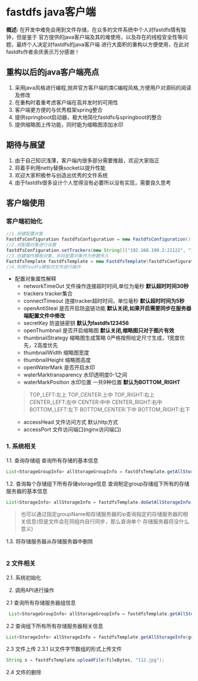 # fastdfs java客户端
**概述:** 在开发中难免会用到文件存储，在众多的文件系统中个人对fastdfs情有独钟，但是鉴于
官方提供的java客户端及其的难使用，以及存在的线程安全性等问题，最终个人决定对fastdfs的java客户端
进行大面积的重构以方便使用，在此对fastdfs作者余庆表示万分感谢！
## 重构以后的java客户端亮点
1. 采用java风格进行编程,抛弃官方客户端的类C编程风格,方便用户对源码的阅读及修改
2. 在重构时着重考虑客户端在高并发时的可用性
3. 客户端更方便的与优秀框架spring整合
4. 提供springboot启动器，极大地简化fastdfs与springboot的整合
5. 提供缩略图上传功能，同时能为缩略图添加水印
## 期待与展望
1. 由于自己知识浅薄，客户端内很多部分需要推敲，欢迎大家指正
2. 将着手利用netty替换socket以提升性能
3. 欢迎大家积极参与创造出优秀的文件系统
4. 由于fastdfs很多设计个人觉得没有必要所以没有实现，需要良久思考

## 客户端使用
### 客户端初始化
```java
//1.创建配置对象
FastdfsConfiguration fastdfsConfiguration = new FastdfsConfiguration();
//2.对配置对象进行设置
fastdfsConfiguration.setTrackers(new String[]{"192.168.199.2:22122", "192.168.199.3:22122"});
//3.创建操作模板对象，并将配置对象作为参数传入
FastdfsTemplate fastdfsTemplate = new FastdfsTemplate(fastdfsConfiguration);
//4.利用fasdfs模板对文件进行操作
```

+ 配置对象属性解释
  - networkTimeOut 文件操作连接超时时间,单位为毫秒  **默认超时时间30秒**
  - trackers tracker集合 
  - connectTimeout 连接tracker超时时间，单位毫秒 **默认超时时间为5秒**
  - openAntiSteal 是否开启防盗链功能 **默认关闭,如果开启需要同步在服务器端配置文件中修改**
  - secretKey 防盗链密钥  **默认为fastdfs123456**
  - openThumbnail 是否开启缩略图  **默认关闭,缩略图只对于图片有效**
  - thumbnailStrategy 缩略图生成策略 0严格按照给定尺寸生成，1宽度优先，2高度优先
  - thumbnailWidth 缩略图宽度
  - thumbnailHeight 缩略图高度
  - openWaterMark 是否开启水印
  - waterMarktransparency  水印透明度0-1之间
  - waterMarkPosition 水印位置 一共9种位置 **默认为BOTTOM_RIGHT**
  > TOP_LEFT:左上      TOP_CENTER:上中     TOP_RIGHT:右上
  > CENTER_LEFT:左中   CENTER:中中         CENTER_RIGHT:右中
  > BOTTOM_LEFT:左下   BOTTOM_CENTER:下中  BOTTOM_RIGHT:右下
  - accessHead 文件访问方式  默认http方式
  - accessPort 文件访问端口(nginx访问端口) 
  
### 1. 系统相关
1.1. 查询存储组
查询所有存储的基本信息
```java
List<StorageGroupInfo> allStorageGroupInfo = fastdfsTemplate.getAllStorageGroupInfo();
```
1.2. 查询每个存储组下所有存储storage信息
查询制定group存储组下所有的存储服务器的基本信息

```java
List<StorageInfo> allStorageInfo = fastdfsTemplate.doGetAllStorageInfo(groupName);
```
> 也可以通过指定groupName和存储服务器的ip查询指定的存储服务器的相关信息(但是文件会在同组内自行同步，那么查询单个
存储服务器将没什么意义)




1.3. 将存储服务器从存储服务器中删除

```java

```
### 2 文件相关
2.1. 系统初始化



2. 调用API进行操作

2.1 查询所有存储服务器组信息
```java
 List<StorageGroupInfo> allStorageGroupInfo = fastdfsTemplate.getAllStorageGroupInfo();
```

2.2 查询组下所有所有存储服务器相关信息
```java
List<StorageInfo> allStorageInfo = fastdfsTemplate.getAllStorageInfo(groupName);
```
2.3 文件上传
2.3.1 以文件字节数组的形式上传文件
```java
String s = fastdfsTemplate.uploadFile(fileBytes, "112.jpg");
```
2.4 文件的删除
```java

```
